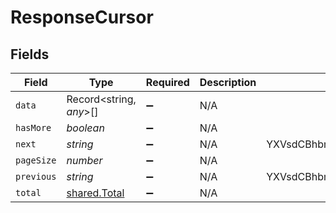# ResponseCursor


## Fields

| Field                                               | Type                                                | Required                                            | Description                                         | Example                                             |
| --------------------------------------------------- | --------------------------------------------------- | --------------------------------------------------- | --------------------------------------------------- | --------------------------------------------------- |
| `data`                                              | Record<string, *any*>[]                             | :heavy_minus_sign:                                  | N/A                                                 |                                                     |
| `hasMore`                                           | *boolean*                                           | :heavy_minus_sign:                                  | N/A                                                 |                                                     |
| `next`                                              | *string*                                            | :heavy_minus_sign:                                  | N/A                                                 | YXVsdCBhbmQgYSBtYXhpbXVtIG1heF9yZXN1bHRzLol=        |
| `pageSize`                                          | *number*                                            | :heavy_minus_sign:                                  | N/A                                                 |                                                     |
| `previous`                                          | *string*                                            | :heavy_minus_sign:                                  | N/A                                                 | YXVsdCBhbmQgYSBtYXhpbXVtIG1heF9yZXN1bHRzLol=        |
| `total`                                             | [shared.Total](../../../sdk/models/shared/total.md) | :heavy_minus_sign:                                  | N/A                                                 |                                                     |